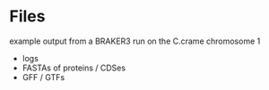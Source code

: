 # Files
example output from a BRAKER3 run on the C.crame chromosome 1
* logs
* FASTAs of proteins / CDSes
* GFF / GTFs
